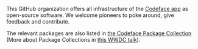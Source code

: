 This GitHub organization offers all infrastructure of the [Codeface app](https://codeface.io) as open-source software. We welcome pioneers to poke around, give feedback and contribute.

The relevant packages are also listed in [the Codeface Package Collection](https://swiftpackageindex.com/codeface-io/collection.json) (More about Package Collections in [this WWDC talk](https://developer.apple.com/videos/play/wwdc2021/10197/)).

